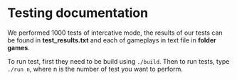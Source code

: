 # Testing documentation #

We performed 1000 tests of intercative mode, the results of our tests can be found in **test_results.txt** and each of gameplays in text file in **folder games**.

To run test, first they need to be build using `./build`.
Then to run tests, type `./run n`, where n is the number of test you want to perform.
